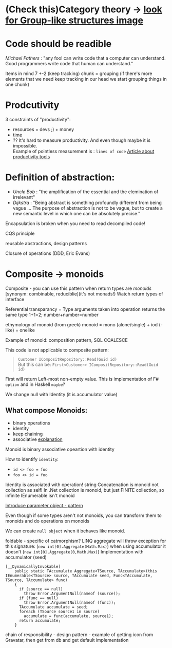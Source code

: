 # (Check this)Category theory -> [look for Group-like structures image](https://en.wikipedia.org/wiki/Semigroup)

# Code should be readible
*Michael Fathers* : "any fool can write code that a computer can understand. Good programmers write code that human can understand."  

Items in mind 7 +-2 (keep tracking)
chunk = grouping (if there's more elements that we need keep tracking in our head we start grouping things in one chunk)

# Prodcutivity
3 constraints of "productivity":
* resources = devs ;) + money
* time
* ??
It's hard to measure productivity. And even though maybe it is impossible.   
Example of pointless measurement is : `lines of code`
[Article about productivity tools](http://blog.ploeh.dk/2013/02/04/BewareofProductivityTools/)

# Definition of **abstraction**:  
* *Uncle Bob* : "the amplification of the essential and the elemination of irrelevant"
* *Dijkstra* : "Being abstract is something profoundly different from being vague … The purpose of abstraction is not to be vague, but to create a new semantic level in which one can be absolutely precise."

Encapsulation is broken when you need to read decompiled code!

CQS principle

reusable abstractions, design patterns

Closure of operations (DDD, Eric Evans)

# Composite -> monoids
Composite - you can use this pattern when return types are *monoids* [synonym: combinable, reduciblie](it's not monads!) 
Watch return types of interface

Referential transparancy = Type arguments taken into operation returns the same type 1+1=2; number+number=number

ethymology of monoid (from greek)
monoid = mono (alone/single) + iod (-like) = onelike

Example of monoid: composition pattern, SQL COALESCE

This code is not applicable to composite pattern:
> `Customer ICompositRepository::Read(Guid id)`   
But this can be:
> `First<Customer> ICompositRepository::Read(Guid id)`   

First<T> will return Left-most non-empty value. This is implementation of F# `option` and in Haskell `maybe`?

We change null with Identity (it is accumulator value)

## What compose Monoids:
* binary operations 
* identity
* keep chaining
* associative [explanation](https://www.mathsisfun.com/associative-commutative-distributive.html)

Monoid is binary associative opeartion with identity

How to identify `identity`:
* `id <> foo = foo`
* `foo <> id = foo`

Identity is associated with operation!
string Concatenation is monoid not collection as self! In .Net collection is monoid, but just FINITE collection, so infinite IEnumerable isn't monoid

[Introduce parameter object - pattern](https://refactoring.com/catalog/introduceParameterObject.html)


Even though if some types aren't not monoids, you can transform them to monoids and do operations on monoids

We can create `null object` when it behaves like monoid.

foldable - specific of catmorphism?
LINQ aggregate will throw exception for this signature: (`new int[0].Aggregate(Math.Max)`)
when using accumulator it doesn't (`new int[0].Aggregate(0,Math.Max)`)
Implementation with accumulator (seed)
```
[__DynamicallyInvokable]
    public static TAccumulate Aggregate<TSource, TAccumulate>(this IEnumerable<TSource> source, TAccumulate seed, Func<TAccumulate, TSource, TAccumulate> func)
    {
      if (source == null)
        throw Error.ArgumentNull(nameof (source));
      if (func == null)
        throw Error.ArgumentNull(nameof (func));
      TAccumulate accumulate = seed;
      foreach (TSource source1 in source)
        accumulate = func(accumulate, source1);
      return accumulate;
    }
```    	
	
chain of responsibility - design pattern - example of getting icon from Gravatar, then get from db and get default implementation
